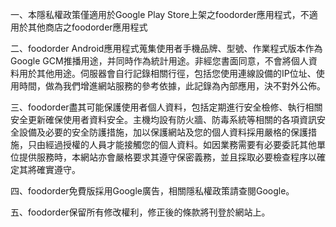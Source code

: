 一、本隱私權政策僅適用於Google Play Store上架之foodorder應用程式，不適用於其他商店之foodorder應用程式

二、foodorder Android應用程式蒐集使用者手機品牌、型號、作業程式版本作為Google GCM推播用途，并同時作為統計用途。非經您書面同意，不會將個人資料用於其他用途。伺服器會自行記錄相關行徑，包括您使用連線設備的IP位址、使用時間，做為我們增進網站服務的參考依據，此記錄為內部應用，決不對外公佈。

三、foodorder盡其可能保護使用者個人資料，包括定期進行安全檢修、執行相關安全更新確保使用者資料安全。主機均設有防火牆、防毒系統等相關的各項資訊安全設備及必要的安全防護措施，加以保護網站及您的個人資料採用嚴格的保護措施，只由經過授權的人員才能接觸您的個人資料。如因業務需要有必要委託其他單位提供服務時，本網站亦會嚴格要求其遵守保密義務，並且採取必要檢查程序以確定其將確實遵守。

四、foodorder免費版採用Google廣告，相關隱私權政策請查閱Google。

五、foodorder保留所有修改權利，修正後的條款將刊登於網站上。
